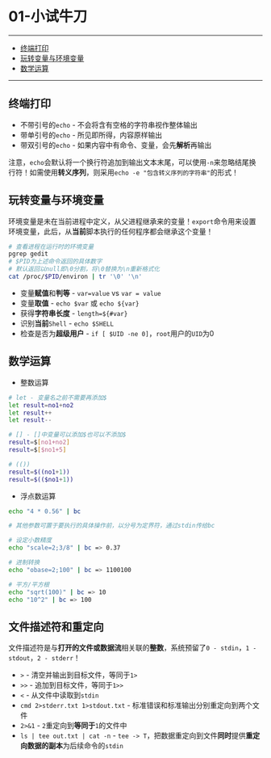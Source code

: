 # 01-小试牛刀

---

- [终端打印](#终端打印)
- [玩转变量与环境变量](#玩转变量与环境变量)
- [数学运算](#数学运算)

---

## 终端打印

* 不带引号的`echo` - 不会将含有空格的字符串视作整体输出
* 带单引号的`echo` - 所见即所得，内容原样输出
* 带双引号的`echo` - 如果内容中有命令、变量，会先**解析**再输出 

注意，`echo`会默认将一个换行符追加到输出文本末尾，可以使用`-n`来忽略结尾换行符！如需使用**转义序列**，则采用`echo -e "包含转义序列的字符串"`的形式！

## 玩转变量与环境变量

环境变量是未在当前进程中定义，从父进程继承来的变量！`export`命令用来设置环境变量，此后，从**当前**脚本执行的任何程序都会继承这个变量！

```bash
# 查看进程在运行时的环境变量
pgrep gedit
# $PID为上述命令返回的具体数字
# 默认返回以null即\0分割，将\0替换为\n重新格式化
cat /proc/$PID/environ | tr '\0' '\n'
```

* 变量**赋值**和**判等** - `var=value` vs `var = value`
* 变量**取值** - `echo $var` 或 `echo ${var}` 
* 获得**字符串长度** - `length=${#var}`
* 识别**当前**`Shell` - `echo $SHELL`
* 检查是否为**超级用户** - `if [ $UID -ne 0]`，`root`用户的`UID`为0

## 数学运算

* 整数运算

```bash
# let - 变量名之前不需要再添加$
let result=no1+no2
let result++
let result--

# [] - []中变量可以添加$也可以不添加$
result=$[no1+no2]
result=$[$no1+5]

# (())
result=$((no1+1))
result=$(($no1+1))
```

* 浮点数运算

```bash
echo "4 * 0.56" | bc

# 其他参数可置于要执行的具体操作前，以分号为定界符，通过stdin传给bc

# 设定小数精度
echo "scale=2;3/8" | bc => 0.37

# 进制转换
echo "obase=2;100" | bc => 1100100

# 平方/平方根
echo "sqrt(100)" | bc => 10
echo "10^2" | bc => 100
```

## 文件描述符和重定向

文件描述符是与**打开的文件或数据流**相关联的**整数**，系统预留了`0 - stdin`，`1 - stdout`，`2 - stderr`！

* `>` - 清空并输出到目标文件，等同于`1>`
* `>>` - 追加到目标文件，等同于`1>>`
* `<` - 从文件中读取到`stdin`
* `cmd 2>stderr.txt 1>stdout.txt` - 标准错误和标准输出分别重定向到两个文件
* `2>&1` - `2`重定向到**等同于**`1`的文件中
* `ls | tee out.txt | cat -n` - `tee -> T`，把数据重定向到文件**同时**提供**重定向数据的副本**为后续命令的`stdin`

